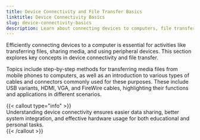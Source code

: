 ```yaml
---
title: Device Connectivity and File Transfer Basics
linktitle: Device Connectivity Basics
slug: device-connectivity-basics
description: Learn about connecting devices to computers, file transfer methods, and key cable types such as USB, HDMI, VGA, and more.
---
```


Efficiently connecting devices to a computer is essential for activities like transferring files, sharing media, and using peripheral devices. This section explores key concepts in device connectivity and file transfer.

Topics include step-by-step methods for transferring media files from mobile phones to computers, as well as an introduction to various types of cables and connectors commonly used for these purposes. These include USB variants, HDMI, VGA, and FireWire cables, highlighting their functions and applications in different scenarios.

{{< callout type="info" >}}  
Understanding device connectivity ensures easier data sharing, better system integration, and effective hardware usage for both educational and personal tasks.  
{{< /callout >}}
